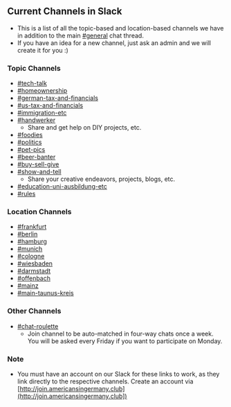 ## Current Channels in Slack
- This is a list of all the topic-based and location-based channels we have in addition to the main [#general](https://americansingermany.slack.com/archives/C0167VABPHU) chat thread.
- If you have an idea for a new channel, just ask an admin and we will create it for you :)

### Topic Channels
- [#tech-talk](https://americansingermany.slack.com/archives/C01K0GLDXHA)
- [#homeownership](https://americansingermany.slack.com/archives/C01K0BFR7D2)
- [#german-tax-and-financials](https://americansingermany.slack.com/archives/C01K3S7JUDS)
- [#us-tax-and-financials](https://americansingermany.slack.com/archives/C01KMGR1NGY)
- [#immigration-etc](https://americansingermany.slack.com/archives/C01JUJSTEE9)
- [#handwerker](https://americansingermany.slack.com/archives/C01JMD49WNS)
  - Share and get help on DIY projects, etc.
- [#foodies](https://americansingermany.slack.com/archives/C01JXTJ6FJP)
- [#politics](https://americansingermany.slack.com/archives/C01KSMS49AM)
- [#pet-pics](https://americansingermany.slack.com/archives/C01K47G78E8)
- [#beer-banter](https://americansingermany.slack.com/archives/C01LAC8E99N)
- [#buy-sell-give](https://americansingermany.slack.com/archives/C01L1UEE0AV)
- [#show-and-tell](https://americansingermany.slack.com/archives/C01KGGH0KHU)
  - Share your creative endeavors, projects, blogs, etc.
- [#education-uni-ausbildung-etc](https://americansingermany.slack.com/archives/C01KVNUR69J)
- [#rules](https://americansingermany.slack.com/archives/C01LEPKF664)
  
### Location Channels
- [#frankfurt](https://americansingermany.slack.com/archives/C016E0TAZHT)
- [#berlin](https://americansingermany.slack.com/archives/C017LSARPS4)
- [#hamburg](https://americansingermany.slack.com/archives/C01AUL0DU0Z)
- [#munich](https://americansingermany.slack.com/archives/C01KE23P20G)
- [#cologne](https://americansingermany.slack.com/archives/C01KGDENPUN)
- [#wiesbaden](https://americansingermany.slack.com/archives/C017MMG02UC)
- [#darmstadt](https://americansingermany.slack.com/archives/C016FBS517U)
- [#offenbach](https://americansingermany.slack.com/archives/C016RQGS8K0)
- [#mainz](https://americansingermany.slack.com/archives/C016XBUNH43)
- [#main-taunus-kreis](https://americansingermany.slack.com/archives/C01J4HNFFB9)

### Other Channels
- [#chat-roulette](https://americansingermany.slack.com/archives/C017AUQHKDX)
  - Join channel to be auto-matched in four-way chats once a week. You will be asked every Friday if you want to participate on Monday.

### Note
- You must have an account on our Slack for these links to work, as they link directly to the respective channels. Create an account via [http://join.americansingermany.club](http://join.americansingermany.club])